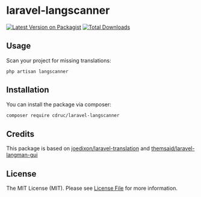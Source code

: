 # laravel-langscanner

[![Latest Version on Packagist](https://img.shields.io/packagist/v/cdruc/laravel-langscanner.svg?style=flat-square)](https://packagist.org/packages/cdruc/laravel-langscanner)
[![Total Downloads](https://img.shields.io/packagist/dt/cdruc/laravel-langscanner.svg?style=flat-square)](https://packagist.org/packages/cdruc/laravel-langscanner)

## Usage

Scan your project for missing translations:

```
php artisan langscanner
```

## Installation

You can install the package via composer:

```bash
composer require cdruc/laravel-langscanner
```

## Credits

This package is based on [joedixon/laravel-translation](https://github.com/joedixon/laravel-translation) and [themsaid/laravel-langman-gui](https://github.com/themsaid/laravel-langman-gui)

## License

The MIT License (MIT). Please see [License File](LICENSE.md) for more information.
